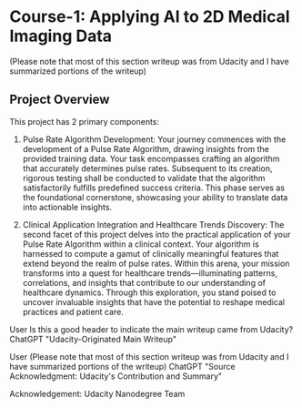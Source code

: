 # Course-1: Applying AI to 2D Medical Imaging Data

(Please note that most of this section writeup was from Udacity and I have summarized portions of the writeup)

## Project Overview

This project has 2 primary components: 

1) Pulse Rate Algorithm Development:
Your journey commences with the development of a Pulse Rate Algorithm, drawing insights 
from the provided training data. Your task encompasses crafting an algorithm that accurately 
determines pulse rates. Subsequent to its creation, rigorous testing shall be conducted to validate 
that the algorithm satisfactorily fulfills predefined success criteria. This phase serves as the 
foundational cornerstone, showcasing your ability to translate data into actionable insights.

2) Clinical Application Integration and Healthcare Trends Discovery:
The second facet of this project delves into the practical application of your Pulse Rate Algorithm 
within a clinical context. Your algorithm is harnessed to compute a gamut of clinically meaningful 
features that extend beyond the realm of pulse rates. Within this arena, your mission transforms 
into a quest for healthcare trends—illuminating patterns, correlations, and insights that 
contribute to our understanding of healthcare dynamics. Through this exploration, you stand 
poised to uncover invaluable insights that have the potential to reshape medical practices and patient care.




User
Is this a good header to indicate the main writeup came from Udacity?
ChatGPT
"Udacity-Originated Main Writeup"




User
(Please note that most of this section writeup was from Udacity and I have summarized portions of the writeup)
ChatGPT
"Source Acknowledgment: Udacity's Contribution and Summary"



Acknowledgement: Udacity Nanodegree Team







